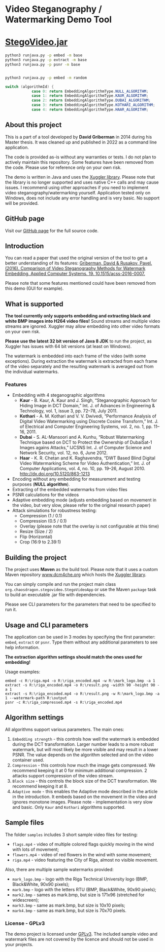 # Video Steganography / Watermarking Demo Tool

# [StegoVideo.jar](https://disk.yandex.ru/d/mboJ99YLL1UutQ)

```bash
python3 runjava.py -p embed -m base  
python3 runjava.py -p extract -m base  
python3 runjava.py -p psnr -m base  


python3 runjava.py -p embed -m random
```

```java
switch (algorithmId) {
            case 0: return EmbeddingAlgorithmType.NULL_ALGORITHM;
            case 1: return EmbeddingAlgorithmType.KAUR_ALGORITHM;
            case 2: return EmbeddingAlgorithmType.DUBAI_ALGORITHM;
            case 3: return EmbeddingAlgorithmType.KOTHARI_ALGORITHM;
            case 4: return EmbeddingAlgorithmType.HAAR_ALGORITHM;
```

## About this project

This is a part of a tool developed by **David Griberman** in 2014 during his Master thesis. 
It was cleaned up and published in 2022 as a command line application.

The code is provided as-is without any warranties or tests. I do not plan to actively maintain this repository. 
Some features have been removed from the code. Please use for reference only on your own risk.

The demo is written in Java and uses the [Xuggler library](http://www.xuggle.com/xuggler/). 
Please note that the library is no longer supported and uses native C++ calls and may cause issues.
I recommend using other approaches if you need to implement video steganography/watermarking yourself.
Application tested only on Windows, does not include any error handling and is very basic. No support will be provided.

## GitHub page
Visit our [GitHub page](https://github.com/mightymoogle/StegoVideoDemo) for the full source code.

## Introduction
You can read a paper that used the original version of the tool to get a better understanding of its features:
[Griberman, David & Rusakov, Pavel. (2016). Comparison of Video Steganography Methods for Watermark Embedding.
Applied Computer Systems. 19. 10.1515/acss-2016-0007.](
https://www.researchgate.net/publication/303914738_Comparison_of_Video_Steganography_Methods_for_Watermark_Embedding)

Please note that some features mentioned could have been removed from this demo (GUI for example).

## What is supported

**The tool currently only supports embedding and extracting black and white BMP images into H264 video files!**
Sound streams and multiple video streams are ignored. 
Xuggler may allow embedding into other video formats on your own risk.

**Please use the latest 32 bit version of Java 8 JDK** to run the project,
as Xuggler has issues with 64 bit versions (at least on Windows).

The watermark is embedded into each frame of the video (with some exceptions). 
During extraction the watermark is extracted from each frame of the video separately and the resulting watermark 
is averaged out from the individual watermarks.

### Features
* Embedding with 4 steganographic algorithms
    * **Kaur** - B. Kaur, A. Kaur and J. Singh, “Steganographic Approach for Hiding
      Image in DCT Domain,” Int. J. of Advances in Engineering & Technology, vol. 1, issue 3, pp. 72–78, July 2011.
    * **Kothari** - A. M. Kothari and V. V. Dwivedi, “Performance Analysis of Digital
      Video Watermarking using Discrete Cosine Transform,” Int. J. of
      Electrical and Computer Engineering Systems, vol. 2, no. 1, pp. 11–16, 2011.
    * **Dubai** - S. AL-Mansoori and A. Kunhu, “Robust Watermarking Technique based
      on DCT to Protect the Ownership of DubaiSat-1 Images agains
      Attacks,” IJCSNS Int. J. of Computer Science and Network Security,
      vol. 12, no. 6, June 2012.
    * **Haar** - K. R. Chetan and K. Raghavendra, “DWT Based Blind Digital Video
      Watermarking Scheme for Video Authentication,” Int. J. of Computer
      Applications, vol. 4, no. 10, pp. 19–26, August 2010. http://dx.doi.org/10.5120/863-1213
* Encoding without any embedding for measurement and testing purposes (**NULL algorithm**).
* Extracting of the embedded watermarks from video files
* PSNR calculations for the videos
* Adaptive embedding mode (adjusts embedding based on movement in the video, but very slow, 
  please refer to the original research paper)
* Attack simulations for robustness testing:
    * Compression (1 / 0.1)
    * Compression (0.5 / 0.1)
    * Overlay (please note that the overlay is not configurable at this time)
    * Resize (Size / 2)
    * Flip (Horizontal)
    * Crop (16:9 to 2.39:1)    

## Building the project
The project uses **Maven** as the build tool. Please note that it uses a custom 
Maven repository www.dcm4che.org which hosts the [Xuggler library](http://www.xuggle.com/xuggler/).

You can simply compile and run the project main class `org.chaosdragon.stegovideo.StegoVideoApp` 
or use the Maven `package` task to build an executable .jar file with dependencies.

Please see CLI parameters for the parameters that need to be specified to run it.

## Usage and CLI parameters

The application can be used in 3 modes by specifying the first parameter: `embed`, `extract` or `psnr`. 
Type them without any additional parameters to see help information.

**The extraction algorithm settings should match the ones used for embedding!**

Usage examples:
```
embed -c R:\riga.mp4 -o R:\riga_encoded.mp4 -w R:\mark_logo.bmp -a 1
extract -s R:\riga_encoded.mp4 -o R:\result.png -width 90 -height 90 -a 1
extract -s R:\riga_encoded.mp4 -o R:\result.png -w R:\mark_logo.bmp -a 1 --watermark-path R:\output
psnr -c R:\riga_compressed.mp4 -s R:\riga_encoded.mp4
```

## Algorithm settings
All algorithms support various parameters. The main ones:

1. `Embedding strength` - this controls how well the watermark is embedded during the DCT transformation. 
   Larger number leads to a more robust watermark, but will most likely be more visible and may result in a lower PSNR.
   The value depends on the algorithm selected and on the video container used.
2. `Compression` - this controls how much the image gets compressed. 
   We recommend keeping it at 0 for minimum additional compression. 2 attacks support compression of the video stream.
3. `Block size` - this controls the block size of the DCT transformation. We recommend keeping it at 8.
4. `Adaptive mode`  - this enables the Adaptive mode described in the article in the introduction. 
   It embeds based on the movement in the video and ignores monotone images. 
   Please note - implementation is very slow and basic. Only `Kaur` and `Kothari` algorithms supported.

## Sample files
The folder `samples` includes 3 short sample video files for testing:
* `flags.mp4` - video of multiple colored flags quickly moving in the wind with lots of movement;  
* `flowers.mp4` - video of red flowers in the wind with some movement;
* `riga.mp4` - video featuring the City of Riga, almost no visible movement.

Also, there are multiple sample watermarks provided:
* `mark_logo.bmp` - logo with the Riga Technical University logo (BMP, Black&White, 90x90 pixels);
* `mark.bmp` - logo with the letters RTU (BMP, Black&White, 90x90 pixels);
* `mark2.bmp` - sames as mark.bmp, but size is 171x96 (stretched for widescreen);
* `mark3.bmp` - same as mark.bmp, but size is 10x10 pixels;
* `mark4.bmp` - same as mark.bmp, but size is 70x70 pixels.

### License - GPLv3
The demo project is licensed under [GPLv3](https://www.gnu.org/licenses/gpl-3.0.en.html).
The included sample video and watermark files are not covered by the licence and should not be used in your projects.
